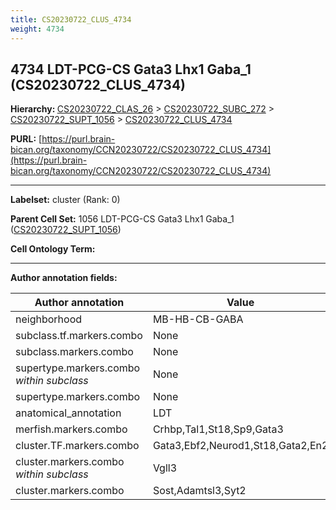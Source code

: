 ```yaml
---
title: CS20230722_CLUS_4734
weight: 4734
---
```

## 4734 LDT-PCG-CS Gata3 Lhx1 Gaba_1 (CS20230722_CLUS_4734)
<b>Hierarchy: </b>
[CS20230722_CLAS_26](../CS20230722_CLAS_26) >
[CS20230722_SUBC_272](../CS20230722_SUBC_272) >
[CS20230722_SUPT_1056](../CS20230722_SUPT_1056) >
[CS20230722_CLUS_4734](../CS20230722_CLUS_4734)

**PURL:** [https://purl.brain-bican.org/taxonomy/CCN20230722/CS20230722_CLUS_4734](https://purl.brain-bican.org/taxonomy/CCN20230722/CS20230722_CLUS_4734)

---


**Labelset:** cluster (Rank: 0)

**Parent Cell Set:** 1056 LDT-PCG-CS Gata3 Lhx1 Gaba_1 ([CS20230722_SUPT_1056](../CS20230722_SUPT_1056))



**Cell Ontology Term:** 

[MARKER GENES.]: #


---

[TRANSFERRED ANNOTATIONS.]: #


[AUTHOR ANNOTATION FIELDS.]: #


**Author annotation fields:**

| Author annotation | Value |
|-------------------|-------|
|neighborhood|MB-HB-CB-GABA|
|subclass.tf.markers.combo|None|
|subclass.markers.combo|None|
|supertype.markers.combo _within subclass_|None|
|supertype.markers.combo|None|
|anatomical_annotation|LDT|
|merfish.markers.combo|Crhbp,Tal1,St18,Sp9,Gata3|
|cluster.TF.markers.combo|Gata3,Ebf2,Neurod1,St18,Gata2,En2|
|cluster.markers.combo _within subclass_|Vgll3|
|cluster.markers.combo|Sost,Adamtsl3,Syt2|
